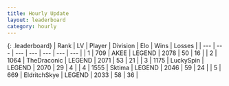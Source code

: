 ```yaml
---
title: Hourly Update
layout: leaderboard
category: hourly
---
```


{: .leaderboard}
| Rank | LV | Player | Division | Elo | Wins | Losses |
| --- | --- | --- | --- | --- | --- | --- |
| <span data-change="0">1</span> | 709 | <span title="ID: 455100">AKEE</span> | LEGEND | <span data-change="0">2078</span> | <span data-change="0">50</span> | <span data-change="0">16</span> |
| <span data-change="1">2</span> | 1064 | <span title="ID: 544310">TheDraconic</span> | LEGEND | <span data-change="18">2071</span> | <span data-change="3">53</span> | <span data-change="0">21</span> |
| <span data-change="-1">3</span> | 1175 | <span title="ID: 498412">LuckySpin</span> | LEGEND | <span data-change="0">2070</span> | <span data-change="0">29</span> | <span data-change="0">4</span> |
| <span data-change="0">4</span> | 1555 | <span title="ID: 353063">Sktima</span> | LEGEND | <span data-change="0">2046</span> | <span data-change="0">59</span> | <span data-change="0">24</span> |
| <span data-change="1">5</span> | 669 | <span title="ID: 174926">EldritchSkye</span> | LEGEND | <span data-change="-9">2033</span> | <span data-change="0">58</span> | <span data-change="1">36</span> |